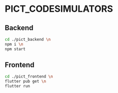 # PICT_CODESIMULATORS

## Backend

```bash
cd ./pict_backend \n
npm i \n
npm start
```

## Frontend

```bash
cd ./pict_frontend \n
flutter pub get \n
flutter run
```
